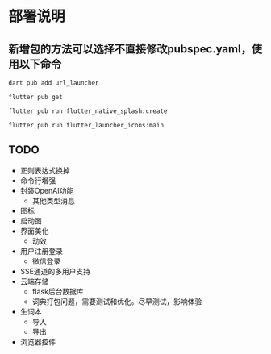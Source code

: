 # 部署说明

## 新增包的方法可以选择不直接修改pubspec.yaml，使用以下命令

`dart pub add url_launcher`

`flutter pub get`

`flutter pub run flutter_native_splash:create`

`flutter pub run flutter_launcher_icons:main`

## TODO
- 正则表达式换掉
- 命令行增强
- 封装OpenAI功能
  - 其他类型消息
- 图标
- 启动图
- 界面美化
  - 动效
- 用户注册登录
  -  微信登录
- SSE通道的多用户支持
- 云端存储
  - flask后台数据库
  - 词典打包问题，需要测试和优化。尽早测试，影响体验
- 生词本
  - 导入
  - 导出
- 浏览器控件